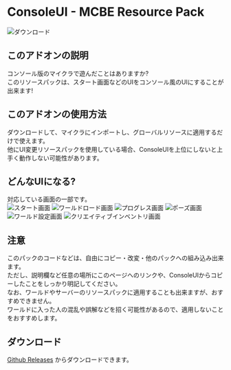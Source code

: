 # ConsoleUI - MCBE Resource Pack
![ダウンロード](https://img.shields.io/github/downloads/Gotemba912/ConsoleUI/total?style=plastic)
## このアドオンの説明
コンソール版のマイクラで遊んだことはありますか?  
このリソースパックは、スタート画面などのUIをコンソール風のUIにすることが出来ます!  

## このアドオンの使用方法
ダウンロードして、マイクラにインポートし、グローバルリソースに適用するだけで使えます。  
他にUI変更リソースパックを使用している場合、ConsoleUIを上位にしないと上手く動作しない可能性があります。  

## どんなUIになる?
対応している画面の一部です。  
![スタート画面](https://gotemba912.github.io/minecraft_addons/images/cui_1.png "スタート画面")
![ワールドロード画面](https://gotemba912.github.io/minecraft_addons/images/cui_2.png "ワールドロード画面")
![プログレス画面](https://gotemba912.github.io/minecraft_addons/images/cui_3.png "プログレス画面")
![ポーズ画面](https://gotemba912.github.io/minecraft_addons/images/cui_4.png "ポーズ画面")
![ワールド設定画面](https://gotemba912.github.io/minecraft_addons/images/cui_5.png "ワールド設定画面")
![クリエイティブインベントリ画面](https://gotemba912.github.io/minecraft_addons/images/cui_6.png "クリエイティブインベントリ画面")

## 注意
このパックのコードなどは、自由にコピー・改変・他のパックへの組み込み出来ます。  
ただし、説明欄など任意の場所にこのページへのリンクや、ConsoleUIからコピーしたことをしっかり明記してください。  
なお、ワールドやサーバーのリソースパックに適用することも出来ますが、おすすめできません。  
ワールドに入った人の混乱や誤解などを招く可能性があるので、適用しないことをおすすめします。  

## ダウンロード  
[Github Releases](https://github.com/Gotemba912/ConsoleUI/releases/) からダウンロードできます。